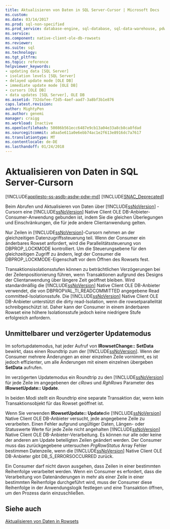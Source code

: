 ```yaml
---
title: Aktualisieren von Daten in SQL Server-Cursor | Microsoft Docs
ms.custom: 
ms.date: 03/14/2017
ms.prod: sql-non-specified
ms.prod_service: database-engine, sql-database, sql-data-warehouse, pdw
ms.service: 
ms.component: native-client-ole-db-rowsets
ms.reviewer: 
ms.suite: sql
ms.technology: 
ms.tgt_pltfrm: 
ms.topic: reference
helpviewer_keywords:
- updating data [SQL Server]
- isolation levels [SQL Server]
- delayed update mode [OLE DB]
- immediate update mode [OLE DB]
- cursors [OLE DB]
- data updates [SQL Server], OLE DB
ms.assetid: 732dafee-f2d5-4aef-aad7-3a8bf3b1e876
caps.latest.revision: 
author: MightyPen
ms.author: genemi
manager: craigg
ms.workload: Inactive
ms.openlocfilehash: 50086b561ecc6487e9cb13a04e33a8cb8ca8fdad
ms.sourcegitcommit: a0aa5e611a0e6ebb74ac1e2f613e8916dc7a7617
ms.translationtype: MT
ms.contentlocale: de-DE
ms.lasthandoff: 01/24/2018
---
```

# <a name="updating-data-in-sql-server-cursors"></a>Aktualisieren von Daten in SQL Server-Cursorn
[!INCLUDE[appliesto-ss-asdb-asdw-pdw-md](../../includes/appliesto-ss-asdb-asdw-pdw-md.md)]
[!INCLUDE[SNAC_Deprecated](../../includes/snac-deprecated.md)]

  Beim Abrufen und Aktualisieren von Daten über [!INCLUDE[ssNoVersion](../../includes/ssnoversion-md.md)] -Cursorn eine [!INCLUDE[ssNoVersion](../../includes/ssnoversion-md.md)] Native Client OLE DB-Anbieter-Consumer-Anwendung gebunden ist, indem Sie die gleichen Überlegungen und Einschränkungen, die für jede andere Clientanwendung gelten.  
  
 Nur Zeilen in [!INCLUDE[ssNoVersion](../../includes/ssnoversion-md.md)]-Cursorn nehmen an der gleichzeitigen Datenzugriffssteuerung teil. Wenn der Consumer ein änderbares Rowset anfordert, wird die Parallelitätssteuerung von DBPROP_LOCKMODE kontrolliert. Um die Steuerungsebene für den gleichzeitigen Zugriff zu ändern, legt der Consumer die DBPROP_LOCKMODE-Eigenschaft vor dem Öffnen des Rowsets fest.  
  
 Transaktionsisolationsstufen können zu beträchtlichen Verzögerungen bei der Zeilenpositionierung führen, wenn Transaktionen aufgrund des Designs der Clientanwendung über längere Zeit geöffnet bleiben. Wird standardmäßig die [!INCLUDE[ssNoVersion](../../includes/ssnoversion-md.md)] Native Client OLE DB-Anbieter verwendet, die von DBPROPVAL_TI_READCOMMITTED angegebene Read committed-Isolationsstufe. Die [!INCLUDE[ssNoVersion](../../includes/ssnoversion-md.md)] Native Client OLE DB-Anbieter unterstützt die dirty read-Isolation, wenn die rowsetparallelität schreibgeschützt ist. Daher kann der Consumer in einem änderbaren Rowset eine höhere Isolationsstufe jedoch keine niedrigere Stufe erfolgreich anfordern.  
  
## <a name="immediate-and-delayed-update-modes"></a>Unmittelbarer und verzögerter Updatemodus  
 Im sofortupdatemodus, hat jeder Aufruf von **IRowsetChange:: SetData** bewirkt, dass einen Roundtrip zum der [!INCLUDE[ssNoVersion](../../includes/ssnoversion-md.md)]. Wenn der Consumer mehrere Änderungen an einer einzelnen Zeile vornimmt, es ist jedoch effizienter, um alle Änderungen mit einem einzelnen übergeben **SetData** aufrufen.  
  
 Im verzögerten Updatemodus ein Roundtrip zu den [!INCLUDE[ssNoVersion](../../includes/ssnoversion-md.md)] für jede Zeile im angegebenen der *cRows* und *RghRows* Parameter des **IRowsetUpdate:: Update**.  
  
 In beiden Modi stellt ein Roundtrip eine separate Transaktion dar, wenn kein Transaktionsobjekt für das Rowset geöffnet ist.  
  
 Wenn Sie verwenden **IRowsetUpdate:: Update**die [!INCLUDE[ssNoVersion](../../includes/ssnoversion-md.md)] Native Client OLE DB-Anbieter versucht, jede angegebene Zeile zu verarbeiten. Einen Fehler aufgrund ungültiger Daten, Längen- oder Statuswerte Werte für jede Zeile nicht angehalten [!INCLUDE[ssNoVersion](../../includes/ssnoversion-md.md)] Native Client OLE DB-Anbieter-Verarbeitung. Es können nur alle oder keine der anderen am Update beteiligten Zeilen geändert werden. Der Consumer muss das zurückgegebene untersuchen *PrgRowStatus* Array Fehler bestimmen Datenzeile, wenn die [!INCLUDE[ssNoVersion](../../includes/ssnoversion-md.md)] Native Client OLE DB-Anbieter gibt DB_S_ERRORSOCCURRED zurück.  
  
 Ein Consumer darf nicht davon ausgehen, dass Zeilen in einer bestimmten Reihenfolge verarbeitet werden. Wenn ein Consumer es erfordert, dass die Verarbeitung von Datenänderungen in mehr als einer Zeile in einer bestimmten Reihenfolge durchgeführt wird, muss der Consumer diese Reihenfolge in der Anwendungslogik festlegen und eine Transaktion öffnen, um den Prozess darin einzuschließen.  
  
## <a name="see-also"></a>Siehe auch  
 [Aktualisieren von Daten in Rowsets](../../relational-databases/native-client-ole-db-rowsets/updating-data-in-rowsets.md)  
  
  

